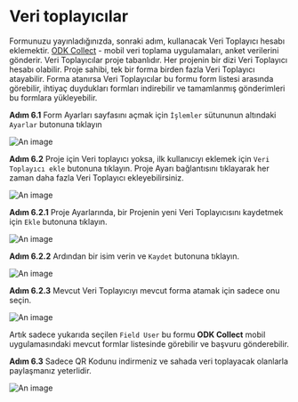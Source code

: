 # Veri toplayıcılar
 
Formunuzu yayınladığınızda, sonraki adım, kullanacak Veri Toplayıcı hesabı eklemektir. [ODK Collect](https://play.google.com/store/apps/details?id=org.odk.collect.android&hl=en) - mobil veri toplama uygulamaları, anket verilerini gönderir. Veri Toplayıcılar proje tabanlıdır. Her projenin bir dizi Veri Toplayıcı hesabı olabilir. Proje sahibi, tek bir forma birden fazla Veri Toplayıcı atayabilir. Forma atanırsa Veri Toplayıcılar bu formu form listesi arasında görebilir, ihtiyaç duydukları formları indirebilir ve tamamlanmış gönderimleri bu formlara yükleyebilir.
 
 
**Adım 6.1** Form Ayarları sayfasını açmak için `İşlemler` sütununun altındaki `Ayarlar` butonuna tıklayın
 
![An image](/images/s4-ProjectsActiveFormSettings-tr.png)
 
**Adım 6.2** Proje için Veri toplayıcı yoksa, ilk kullanıcıyı eklemek için `Veri Toplayıcı ekle` butonuna tıklayın. Proje Ayarı bağlantısını tıklayarak her zaman daha fazla Veri Toplayıcı ekleyebilirsiniz.
 
![An image](/images/s6_2-DataCollectorLink-tr.png)
 
**Adım 6.2.1** Proje Ayarlarında, bir Projenin yeni Veri Toplayıcısını kaydetmek için `Ekle` butonuna tıklayın.
 
![An image](/images/s6_2_1-DataCollectorAdd-tr.png)
 
**Adım 6.2.2** Ardından bir isim verin ve `Kaydet` butonuna tıklayın.
 
![An image](/images/s6_2_2-DataCollectorNew-tr.png)
 
**Adım 6.2.3** Mevcut Veri Toplayıcıyı mevcut forma atamak için sadece onu seçin.
 
![An image](/images/s6_3-DataCollectorAssign-tr.png)
 
Artık sadece yukarıda seçilen `Field User` bu formu **ODK Collect** mobil uygulamasındaki mevcut formlar listesinde görebilir ve başvuru gönderebilir. 
 
**Adım 6.3** Sadece QR Kodunu indirmeniz ve sahada veri toplayacak olanlarla paylaşmanız yeterlidir.
 
![An image](/images/s6_4-DataCollectorQRcode-tr.png)

